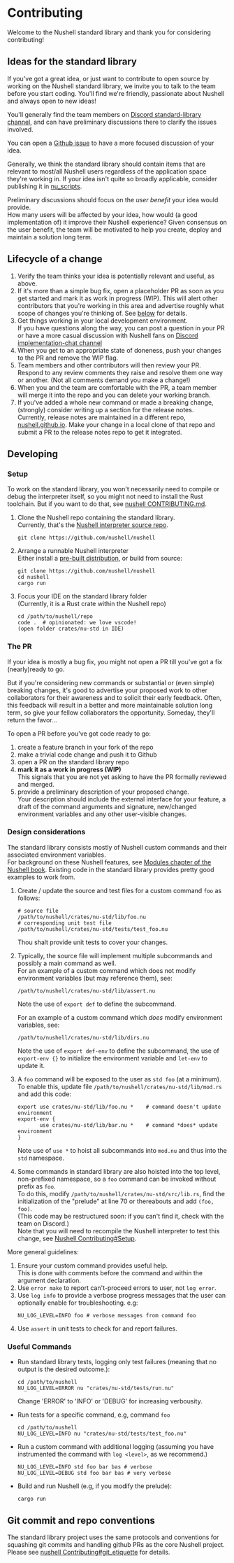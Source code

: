 # Contributing

Welcome to the Nushell standard library and thank you for considering contributing!

## Ideas for the standard library

If you've got a great idea, or just want to contribute to open source
by working on the Nushell standard library, 
we invite you to talk to the team before you start coding. 
You'll find we're friendly, passionate about Nushell and always open to new ideas!  

You'll generally find the team members on
[Discord standard-library channel](https://discord.com/channels/601130461678272522/1075541668922658868), 
and can have preliminary discussions there to clarify the issues involved.

You can open a [Github issue](https://github.com/nushell/nushell/issues/new/choose) 
to have a more focused discussion of your idea.  

Generally, we think the standard library should contain items that are 
relevant to most/all Nushell users regardless of the application space they're working in. 
If your idea isn't quite so broadly applicable, 
consider publishing it in [nu_scripts](https://github.com/nushell/nu_scripts).

Preliminary discussions should focus on the *user benefit* your idea would provide.  
How many users will be affected by your idea, how would (a good implementation of) it 
improve their Nushell experience?
Given consensus on the user benefit, the team will be motivated to 
help you create, deploy and maintain a solution long term.

## Lifecycle of a change

1. Verify the team thinks your idea is potentially relevant and useful, as above.
1. If it's more than a simple bug fix, open a placeholder PR 
as soon as you get started and mark it as work in progress (WIP).
This will alert other contributors that you're working in this area and 
advertise roughly what scope of changes you're thinking of.
See [below](the_pr) for details.
1. Get things working in your local development environment.  
If you have questions along the way, you can post a question in your PR 
or have a more casual discussion with Nushell fans on 
[Discord implementation-chat channel](https://discord.com/channels/601130461678272522/615962413203718156)
1. When you get to an appropriate state of doneness, push your changes to the PR and remove the WIP flag.
2. Team members and other contributors will then review your PR.  
Respond to any review comments they raise and resolve them one way or another.
(Not all comments demand you make a change!)
1. When you and the team are comfortable with the PR, 
a team member will merge it into the repo and you can delete your working branch.
2. If you've added a whole new command or made a breaking change, 
(strongly) consider writing up a section for the release notes.  
Currently, release notes are maintained in a different repo, [nushell.github.io](https://github.com/nushell/nushell.github.io). 
Make your change in a local clone of that repo and submit a PR to the release notes repo to get it integrated.

## Developing

### Setup
To work on the standard library, you won't necessarily need to compile or debug the interpreter itself, 
so you might not need to install the Rust toolchain. 
But if you want to do that, see [nushell CONTRIBUTING.md](https://github.com/nushell/nushell/blob/main/CONTRIBUTING.md).

1. Clone the Nushell repo containing the standard library.  
Currently, that's the [Nushell interpreter source repo](https://github.com/nushell/nushell).
    ```
    git clone https://github.com/nushell/nushell
    ```

2. Arrange a runnable Nushell interpreter  
  Either install a [pre-built distribution](https://github.com/nushell/nushell/releases), or build from source:
    ```
    git clone https://github.com/nushell/nushell
    cd nushell
    cargo run
    ```
1. Focus your IDE on the standard library folder  
(Currently, it is a Rust crate within the Nushell repo)

    ```
    cd /path/to/nushell/repo
    code .  # opinionated: we love vscode!
    (open folder crates/nu-std in IDE)
   ```
### The PR
If your idea is mostly a bug fix, you might not open a PR till you've got a fix (nearly)ready to go.  

But if you're considering new commands or substantial or (even simple) breaking changes, 
it's good to advertise your proposed work to other collaborators for their awareness 
and to solicit their early feedback. 
Often, this feedback will result in a better and more maintainable solution long term, 
so give your fellow collaborators the opportunity.  Someday, they'll return the favor...

To open a PR before you've got code ready to go:
  1. create a feature branch in your fork of the repo
  2. make a trivial code change and push it to Github
  4. open a PR on the standard library repo
  5. **mark it as a work in progress (WIP)**  
This signals that you are not yet asking to have the PR formally reviewed and merged.
  6. provide a preliminary description of your proposed change.     
Your description should include the external interface for your feature, 
a draft of the command arguments and signature, 
new/changed environment variables and any other user-visible changes.

### Design considerations
The standard library consists mostly of Nushell custom commands and their associated environment variables.  
For background on these Nushell features, see 
[Modules chapter of the Nushell book](https://www.nushell.sh/book/modules.html). 
Existing code in the standard library provides pretty good examples to work from.  

1. Create / update the source and test files for a custom command `foo` as follows:
   ```shell
   # source file 
   /path/to/nushell/crates/nu-std/lib/foo.nu  
   # corresponding unit test file
   /path/to/nushell/crates/nu-std/tests/test_foo.nu
   ```
   Thou shalt provide unit tests to cover your changes.   
2. Typically, the source file will implement multiple subcommands and possibly a main command as well.  
   For an example of a custom command which does not modify environment variables (but may reference them), see:
   ```shell
   /path/to/nushell/crates/nu-std/lib/assert.nu
   ```
   Note the use of `export def` to define the subcommand.  

   For an example of a custom command which *does* modify environment variables, see:
   ```shell
   /path/to/nushell/crates/nu-std/lib/dirs.nu
   ```
   Note the use of `export def-env` to define the subcommand, 
   the use of `export-env {}` to initialize the environment variable and  `let-env` to update it. 

1. A `foo` command will be exposed to the user as `std foo` (at a minimum).  
To enable this, update file `/path/to/nushell/crates/nu-std/lib/mod.rs` and add this code:
   ```
   export use crates/nu-std/lib/foo.nu *    # command doesn't update environment
   export-env {
          use crates/nu-std/lib/bar.nu *    # command *does* update environment
   }
   ```
   Note use of `use *` to hoist all subcommands into `mod.nu` and thus into the `std` namespace.

2. Some commands in standard library are also hoisted into the top level, non-prefixed namespace, 
so a `foo` command can be invoked without prefix as `foo`.  
To do this, modify `/path/to/nushell/crates/nu-std/src/lib.rs`, 
find the initialization of the "prelude" at line 70 or thereabouts and add `(foo, foo)`.  
(This code may be restructured soon: if you can't find it, check with the team on Discord.)  
Note that you will need to recompile the Nushell interpreter to test this change, 
see [Nushell Contributing#Setup](https://github.com/nushell/nushell/blob/main/CONTRIBUTING.md#setup).

More general guidelines:

1. Ensure your custom command provides useful help.  
This is done with comments before the command and within the argument declaration.  
1. Use `error make` to report can't-proceed errors to user, not `log error`.  
2. Use `log info` to provide a verbose progress messages that the user can optionally enable for troubleshooting. 
e.g: 
    ```shell
    NU_LOG_LEVEL=INFO foo # verbose messages from command foo
    ```
3. Use `assert` in unit tests to check for and report failures.  

### Useful Commands

- Run standard library tests, logging only test failures (meaning that no output is the desired outcome.):  
  
  ```shell
  cd /path/to/nushell
  NU_LOG_LEVEL=ERROR nu "crates/nu-std/tests/run.nu"
  ```
  Change 'ERROR' to 'INFO' or 'DEBUG' for increasing verbousity.

- Run tests for a specific command, e.g, command `foo`

  ```shell
  cd /path/to/nushell
  NU_LOG_LEVEL=INFO nu "crates/nu-std/tests/test_foo.nu"
  ```

- Run a custom command with additional logging (assuming you have instrumented
the command with `log <level>`, as we recommend.)

  ```shell
  NU_LOG_LEVEL=INFO std foo bar bas # verbose
  NU_LOG_LEVEL=DEBUG std foo bar bas # very verbose  
  ```
- Build and run Nushell (e.g, if you modify the prelude):

  ```shell
  cargo run
  ```
## Git commit and repo conventions
The standard library project uses the same protocols and conventions 
for squashing git commits and handling github PRs as the core Nushell project. 
Please see [nushell Contributing#git_etiquette](https://github.com/nushell/nushell/blob/main/CONTRIBUTING.md#git-etiquette) for details.
